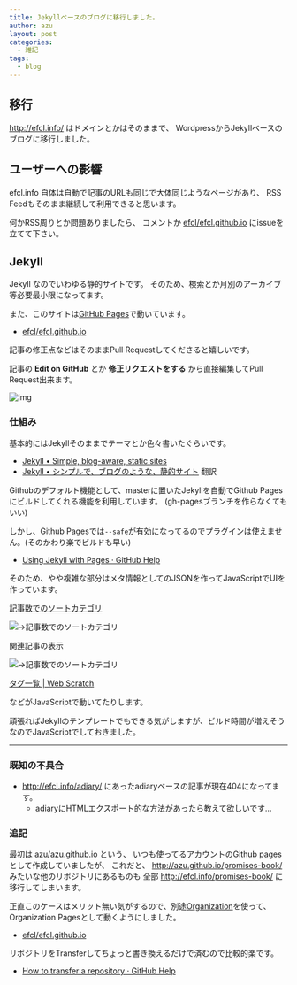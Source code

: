 ```yaml
---
title: Jekyllベースのブログに移行しました。
author: azu
layout: post
categories:
  - 雑記
tags:
  - blog
---
```


## 移行

http://efcl.info/ はドメインとかはそのままで、
WordpressからJekyllベースのブログに移行しました。

## ユーザーへの影響

efcl.info 自体は自動で記事のURLも同じで大体同じようなページがあり、
RSS Feedもそのまま継続して利用できると思います。

何かRSS周りとか問題ありましたら、
コメントか [efcl/efcl.github.io](https://github.com/efcl/efcl.github.io/ "efcl/efcl.github.io") にissueを立てて下さい。

## Jekyll

Jekyll なのでいわゆる静的サイトです。
そのため、検索とか月別のアーカイブ等必要最小限になってます。

また、このサイトは[GitHub Pages](https://pages.github.com/ "GitHub Pages")で動いています。

* [efcl/efcl.github.io](https://github.com/efcl/efcl.github.io/ "efcl/efcl.github.io")

記事の修正点などはそのままPull Requestしてくださると嬉しいです。

記事の **Edit on GitHub** とか **修正リクエストをする** から直接編集してPull Request出来ます。

![img](http://efcl.info/wp-content/uploads/2014/07/2014-07-06_22-21-03.jpg)

### 仕組み

基本的にはJekyllそのままでテーマとか色々書いたぐらいです。

* [Jekyll • Simple, blog-aware, static sites](http://jekyllrb.com/ "Jekyll • Simple, blog-aware, static sites")
* [Jekyll • シンプルで、ブログのような、静的サイト](http://jekyllrb-ja.github.io/ "Jekyll • シンプルで、ブログのような、静的サイト") 翻訳

Githubのデフォルト機能として、masterに置いたJekyllを自動でGithub Pagesにビルドしてくれる機能を利用しています。
(gh-pagesブランチを作らなくてもいい)

しかし、Github Pagesでは`--safe`が有効になってるのでプラグインは使えません。(そのかわり楽でビルドも早い)

* [Using Jekyll with Pages · GitHub Help](https://help.github.com/articles/using-jekyll-with-pages#configuration-overrides "Using Jekyll with Pages · GitHub Help")

そのため、やや複雑な部分はメタ情報としてのJSONを作ってJavaScriptでUIを作っています。

[記事数でのソートカテゴリ](https://github.com/efcl/efcl.github.io/blob/master/_includes/recent-categories.html "azu.github.io/_includes/recent-categories.html at master · efcl/efcl.github.io") 

![→記事数でのソートカテゴリ](http://efcl.info/wp-content/uploads/2014/07/2014-07-06_22-05-46.jpg)

関連記事の表示

![→記事数でのソートカテゴリ](http://efcl.info/wp-content/uploads/2014/07/2014-07-06_22-06-39.jpg)

[タグ一覧 | Web Scratch](http://efcl.info/tags/?q=JavaScript "タグ一覧 | Web Scratch")

などがJavaScriptで動いてたりします。

頑張ればJekyllのテンプレートでもできる気がしますが、ビルド時間が増えそうなのでJavaScriptでしておきました。

----

### 既知の不具合

* http://efcl.info/adiary/ にあったadiaryベースの記事が現在404になってます。
    * adiaryにHTMLエクスポート的な方法があったら教えて欲しいです…

### 追記

最初は [azu/azu.github.io](https://github.com/azu/azu.github.io/ "azu/azu.github.io") という、
いつも使ってるアカウントのGithub pagesとして作成していましたが、
これだと、 http://azu.github.io/promises-book/ みたいな他のリポジトリにあるものも
全部 http://efcl.info/promises-book/ に移行してしまいます。

正直このケースはメリット無い気がするので、別途[Organization](https://help.github.com/articles/user-organization-and-project-pages "Organization")を使って、
Organization Pagesとして動くようにしました。

* [efcl/efcl.github.io](https://github.com/efcl/efcl.github.io "efcl/efcl.github.io")

リポジトリをTransferしてちょっと書き換えるだけで済むので比較的楽です。

* [How to transfer a repository · GitHub Help](https://help.github.com/articles/how-to-transfer-a-repository "How to transfer a repository · GitHub Help")